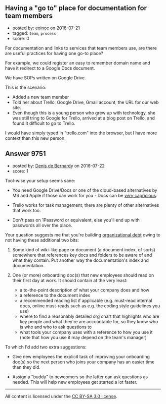 ## Having a "go to" place for documentation for team members

- posted by: [eoinoc](https://stackexchange.com/users/90124/eoinoc) on 2016-07-21
- tagged: `team`, `process`
- score: 0

<p>For documentation and links to services that team members use, are there are useful practices for having one go-to place?</p>

<p>For example, we could register an easy to remember domain name and have it redirect to a Google Docs document.</p>

<p>We have SOPs written on Google Drive.</p>

<p>This is the scenario:</p>

<ul>
<li>Added a new team member</li>
<li>Told her about Trello, Google Drive, Gmail account, the URL for our web site.</li>
<li>Even though this is a young person who grew up with technology, she was still tring to Google for Trello, arrived at a blog post on Trello, and found it difficult to go to Trello.</li>
</ul>

<p>I would have simply typed in "trello.com" into the browser, but I have more context than this new person.</p>



## Answer 9751

- posted by: [Denis de Bernardy](https://stackexchange.com/users/182468/denis-de-bernardy) on 2016-07-22
- score: 1

<p>Tool-wise your setup seems sane:</p>

<ul>
<li><p>You need Google Drive/Docs or one of the cloud-based alternatives by MS and Apple if those can work for you - Docs can be <a href="https://www.google.com/search?q=google+docs+unresponsive+script" rel="nofollow"><em>very</em> capricious</a>.</p></li>
<li><p>Trello works for task management; there are plenty of other alternatives that work too.</p></li>
<li><p>Don't pass on 1Password or equivalent, else you'll end up with passwords all over the place.</p></li>
</ul>

<p>Your question suggests me that you're building <a href="https://steveblank.com/2015/05/19/organizational-debt-is-like-technical-debt-but-worse/" rel="nofollow">organizational debt</a> owing to not having these additional two bits:</p>

<ol>
<li><p>Some kind of wiki-like page or document (a document index, of sorts) somewhere that references key docs and folders to be aware of and what they contain. Put another way the documentation's index and documentation.</p></li>
<li><p>One (or more) onboarding doc(s) that new employees should read on their first day at work. It should contain at the very least:</p>

<ul>
<li>a to-the-point description of what your company does and how</li>
<li>a reference to the document index</li>
<li>a recommended reading list if applicable (e.g. must-read internal docs, online must-reads such as e.g. the coding style guidelines you use)</li>
<li>where to find a reasonably detailed org chart that highlights who are key people and what they're are accountable for, so they know who is who and who to ask questions to</li>
<li>what tools your company uses with a reference to how you use it (note that how you use it may depend on the team's manager)</li>
</ul></li>
</ol>

<p>To which I'd add two extra suggestions:</p>

<ul>
<li><p>Give new employees the explicit task of improving your onboarding doc(s) so the next person who joins your company has an easier time than they did.</p></li>
<li><p>Assign a "buddy" to newcomers so the latter can ask questions as needed. This will help new employees get started a lot faster.</p></li>
</ul>




---

All content is licensed under the [CC BY-SA 3.0 license](https://creativecommons.org/licenses/by-sa/3.0/).
